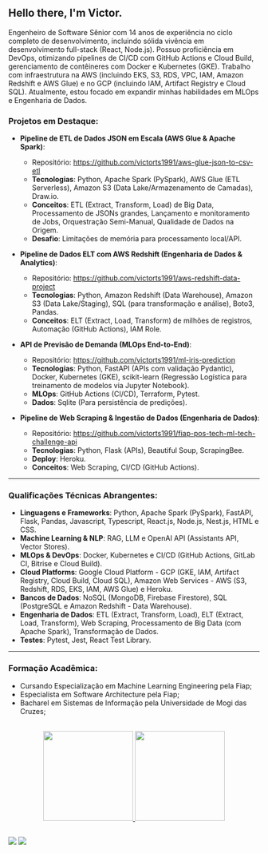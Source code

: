 ## Hello there, I'm Victor.

Engenheiro de Software Sênior com 14 anos de experiência no ciclo completo de desenvolvimento, incluindo sólida vivência em desenvolvimento full-stack (React, Node.js). Possuo proficiência em DevOps, otimizando pipelines de CI/CD com GitHub Actions e Cloud Build, gerenciamento de contêineres com Docker e Kubernetes (GKE). Trabalho com infraestrutura na AWS (incluindo EKS, S3, RDS, VPC, IAM, Amazon Redshift e AWS Glue) e no GCP (incluindo IAM, Artifact Registry e Cloud SQL). Atualmente, estou focado em expandir minhas habilidades em MLOps e Engenharia de Dados.


### Projetos em Destaque:

-    **Pipeline de ETL de Dados JSON em Escala (AWS Glue & Apache Spark)**:
     -   Repositório: https://github.com/victorts1991/aws-glue-json-to-csv-etl
     - **Tecnologias**: Python, Apache Spark (PySpark), AWS Glue (ETL Serverless), Amazon S3 (Data Lake/Armazenamento de Camadas), Draw.io.
     - **Conceitos**: ETL (Extract, Transform, Load) de Big Data, Processamento de JSONs grandes, Lançamento e monitoramento de Jobs, Orquestração Semi-Manual, Qualidade de Dados na Origem.
     - **Desafio**: Limitações de memória para processamento local/API.

-    **Pipeline de Dados ELT com AWS Redshift (Engenharia de Dados & Analytics)**:
     -   Repositório: https://github.com/victorts1991/aws-redshift-data-project
     - **Tecnologias**: Python, Amazon Redshift (Data Warehouse), Amazon S3 (Data Lake/Staging), SQL (para transformação e análise), Boto3, Pandas.
     - **Conceitos**: ELT (Extract, Load, Transform) de milhões de registros, Automação (GitHub Actions), IAM Role.

-   **API de Previsão de Demanda (MLOps End-to-End)**:
    -   Repositório: https://github.com/victorts1991/ml-iris-prediction
    - **Tecnologias**: Python, FastAPI (APIs com validação Pydantic), Docker, Kubernetes (GKE), scikit-learn (Regressão Logística para treinamento de modelos via Jupyter Notebook).
    - **MLOps**: GitHub Actions (CI/CD), Terraform, Pytest.
    - **Dados**: Sqlite (Para persistência de predições).

-   **Pipeline de Web Scraping & Ingestão de Dados (Engenharia de Dados)**:
    -   Repositório: https://github.com/victorts1991/fiap-pos-tech-ml-tech-challenge-api
    -   **Tecnologias**: Python, Flask (APIs), Beautiful Soup, ScrapingBee.
    -   **Deploy**: Heroku.
    -   **Conceitos**: Web Scraping, CI/CD (GitHub Actions).

--------------------------------

### Qualificações Técnicas Abrangentes:

-   **Linguagens e Frameworks**: Python, Apache Spark (PySpark), FastAPI, Flask, Pandas, Javascript, Typescript, React.js, Node.js, Nest.js, HTML e CSS.
-   **Machine Learning & NLP**: RAG, LLM e OpenAI API (Assistants API, Vector Stores).
-   **MLOps & DevOps**: Docker, Kubernetes e CI/CD (GitHub Actions, GitLab CI, Bitrise e Cloud Build).
-   **Cloud Platforms**: Google Cloud Platform - GCP (GKE, IAM, Artifact Registry, Cloud Build, Cloud SQL), Amazon Web Services - AWS (S3, Redshift, RDS, EKS, IAM, AWS Glue) e Heroku.
-   **Bancos de Dados**: NoSQL (MongoDB, Firebase Firestore), SQL (PostgreSQL e Amazon Redshift - Data Warehouse).
-   **Engenharia de Dados**: ETL (Extract, Transform, Load), ELT (Extract, Load, Transform), Web Scraping, Processamento de Big Data (com Apache Spark), Transformação de Dados.
-   **Testes**: Pytest, Jest, React Test Library.

--------------------------------

### Formação Acadêmica:

- Cursando Especialização em Machine Learning Engineering pela Fiap;
- Especialista em Software Architecture pela Fiap;
- Bacharel em Sistemas de Informação pela Universidade de Mogi das Cruzes;

<br/>

<div align="center">
  <a href="https://github.com/victorts1991">
  <img height="180em" src="https://github-readme-stats.vercel.app/api?username=victorts1991&show_icons=true&theme=dracula&include_all_commits=true&count_private=true"/>
  <img height="180em" src="https://github-readme-stats.vercel.app/api/top-langs/?username=victorts1991&layout=compact&langs_count=7&theme=dracula"/>
</div>
  
   ##
  
<div> 
  <a href = "mailto:victorts1991@gmail.com"><img src="https://img.shields.io/badge/-Gmail-%23333?style=for-the-badge&logo=gmail&logoColor=white" target="_blank"></a>
  <a href="https://www.linkedin.com/in/victor-toupitzen-specian" target="_blank"><img src="https://img.shields.io/badge/-LinkedIn-%230077B5?style=for-the-badge&logo=linkedin&logoColor=white" target="_blank"></a>  
</div>
